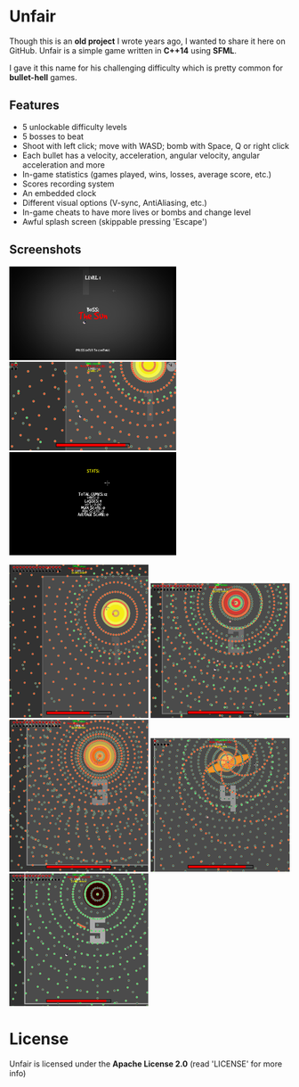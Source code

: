 # Unfair
Though this is an **old project** I wrote years ago, I wanted to share it here on GitHub.
Unfair is a simple game written in **C++14** using **SFML**.

I gave it this name for his challenging difficulty which is pretty common for
**bullet-hell** games. 

## Features
  - 5 unlockable difficulty levels
  - 5 bosses to beat
  - Shoot with left click; move with WASD; bomb with Space, Q or right click
  - Each bullet has a velocity, acceleration, angular velocity, angular acceleration and more
  - In-game statistics (games played, wins, losses, average score, etc.)
  - Scores recording system
  - An embedded clock
  - Different visual options (V-sync, AntiAliasing, etc.)
  - In-game cheats to have more lives or bombs and change level
  - Awful splash screen (skippable pressing 'Escape')
  
## Screenshots
<img src="demo_img/sun.png" width="300" title="Boss: The Sun"></img>
<img src="demo_img/clock.png" width="300" title="In-game Clock"></img>
<img src="demo_img/stats.png" width="300" title="Stats"></img>
<p>
<img src="demo_img/level1.png" width="250" title="First Level"></img>
<img src="demo_img/level2.png" width="250" title="Second Level" ></img>
<img src="demo_img/level3.png" width="250" title="Third Level"></img>
<img src="demo_img/level4.png" width="250" title="Fourth Level"></img>
<img src="demo_img/level5.png" width="250" title="Fifth Level"></img> 

# License
Unfair is licensed under the **Apache License 2.0** (read 'LICENSE' for more info)
